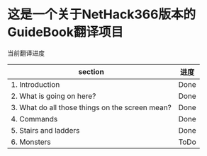 # 这是一个关于NetHack366版本的GuideBook翻译项目

当前翻译进度

| section                                         | 进度 |
| ----------------------------------------------- | ---- |
| 1. Introduction                                 | Done |
| 2. What is going on here?                       | Done |
| 3. What do all those things on the screen mean? | Done |
| 4. Commands                                     | Done |
| 5. Stairs and ladders                           | Done |
| 6. Monsters                                     | ToDo |